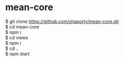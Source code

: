 # mean-core
$ git clone https://github.com/shaporty/mean-core.git <br>
$ cd mean-core <br>
$ npm i <br>
$ cd views <br>
$ npm i <br>
$ cd .. <br>
$ npm start <br>
